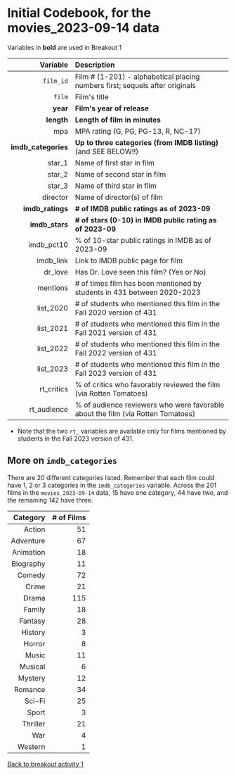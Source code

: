 # Initial Codebook, for the movies_2023-09-14 data

Variables in **bold** are used in Breakout 1

Variable | Description
---------: | :---------------------------------------------------------------------------
`film_id`	| Film # (1-201) - alphabetical placing numbers first; sequels after originals
`film`	| Film's title
**year**	| **Film's year of release**
**length**	| **Length of film in minutes**
mpa	| MPA rating (G, PG, PG-13, R, NC-17)
**imdb_categories**	| **Up to three categories (from IMDB listing)** (and SEE BELOW!!)
star_1	| Name of first star in film
star_2	| Name of second star in film
star_3	| Name of third star in film
director	| Name of director(s) of film
**imdb_ratings**	| **# of IMDB public ratings as of 2023-09**
**imdb_stars**	| **# of stars (0-10) in IMDB public rating as of 2023-09**
imdb_pct10	| % of 10-star public ratings in IMDB as of 2023-09
imdb_link	| Link to IMDB public page for film
dr_love	| Has Dr. Love seen this film? (Yes or No)
mentions	| # of times film has been mentioned by students in 431 between 2020-2023
list_2020	| # of students who mentioned this film in the Fall 2020 version of 431
list_2021	| # of students who mentioned this film in the Fall 2021 version of 431
list_2022	| # of students who mentioned this film in the Fall 2022 version of 431
list_2023	| # of students who mentioned this film in the Fall 2023 version of 431
rt_critics | % of critics who favorably reviewed the film (via Rotten Tomatoes)
rt_audience | % of audience reviewers who were favorable about the film (via Rotten Tomatoes)

- Note that the two `rt_` variables are available only for films mentioned by students in the Fall 2023 version of 431.

## More on `imdb_categories`

There are 20 different categories listed. Remember that each film could have 1, 2 or 3 categories in the `imdb_categories` variable. Across the 201 films in the `movies_2023-09-14` data, 15 have one category, 44 have two, and the remaining 142 have three.

Category | # of Films
---------: | --------:
Action | 51
Adventure | 67
Animation | 18
Biography | 11
Comedy | 72
Crime | 21
Drama | 115
Family | 18
Fantasy | 28
History | 3
Horror | 8
Music | 11
Musical | 6
Mystery | 12
Romance | 34
Sci-Fi | 25
Sport | 3
Thriller | 21
War | 4
Western | 1


[Back to breakout activity 1](breakout1.md)
